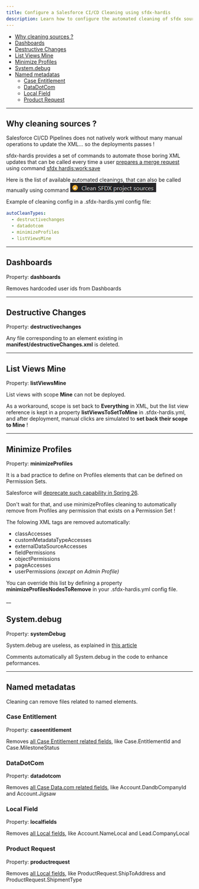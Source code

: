 ```yaml
---
title: Configure a Salesforce CI/CD Cleaning using sfdx-hardis
description: Learn how to configure the automated cleaning of sfdx sources before creating a Merge Request
---
```

<!-- markdownlint-disable MD013 -->

- [Why cleaning sources ?](#why-cleaning-sources-)
- [Dashboards](#dashboards)
- [Destructive Changes](#destructive-changes)
- [List Views Mine](#list-views-mine)
- [Minimize Profiles](#minimize-profiles)
- [System.debug](#systemdebug)
- [Named metadatas](#named-metadatas)
  - [Case Entitlement](#case-entitlement)
  - [DataDotCom](#datadotcom)
  - [Local Field](#local-field)
  - [Product Request](#product-request)

___

## Why cleaning sources ?

Salesforce CI/CD Pipelines does not natively work without many manual operations to update the XML... so the deployments passes !

sfdx-hardis provides a set of commands to automate those boring XML updates that can be called every time a user [prepares a merge request](salesforce-ci-cd-publish-task.md#prepare-merge-request) using command [sfdx hardis:work:save](https://hardisgroupcom.github.io/sfdx-hardis/hardis/work/save/)

Here is the list of available automated cleanings, that can also be called manually using command ![](assets/images/btn-clean-sources.jpg)

Example of cleaning config in a .sfdx-hardis.yml config file:

```yaml
autoCleanTypes:
  - destructivechanges
  - datadotcom
  - minimizeProfiles
  - listViewsMine
```
___

## Dashboards

Property: **dashboards**

Removes hardcoded user ids from Dashboards

___

## Destructive Changes

Property: **destructivechanges**

Any file corresponding to an element existing in **manifest/destructiveChanges.xml** is deleted.

___

## List Views Mine

Property: **listViewsMine**

List views with scope **Mine** can not be deployed.

As a workaround, scope is set back to **Everything** in XML, but the list view reference is kept in a property **listViewsToSetToMine** in .sfdx-hardis.yml, and after deployment, manual clicks are simulated to **set back their scope to Mine** !

___

## Minimize Profiles

Property: **minimizeProfiles**

It is a bad practice to define on Profiles elements that can be defined on Permission Sets.

Salesforce will [deprecate such capability in Spring 26](https://admin.salesforce.com/blog/2023/permissions-updates-learn-moar-spring-23).

Don't wait for that, and use minimizeProfiles cleaning to automatically remove from Profiles any permission that exists on a Permission Set !

The folowing XML tags are removed automatically:

- classAccesses
- customMetadataTypeAccesses
- externalDataSourceAccesses
- fieldPermissions
- objectPermissions
- pageAccesses
- userPermissions _(except on Admin Profile)_

You can override this list by defining a property **minimizeProfilesNodesToRemove** in your .sfdx-hardis.yml config file.

__

## System.debug

Property: **systemDebug**

System.debug are useless, as explained in [this article](https://medium.com/@michael.bobard/get-rid-of-your-system-debug-with-2-clicks-to-improve-your-performance-80febae76755)

Comments automatically all System.debug in the code to enhance peformances.

___

## Named metadatas

Cleaning can remove files related to named elements.

### Case Entitlement

Property: **caseentitlement**

Removes [all Case Entitlement related fields](https://github.com/hardisgroupcom/sfdx-hardis/blob/main/defaults/clean/caseentitlement.json), like Case.EntitlementId and Case.MilestoneStatus

### DataDotCom

Property: **datadotcom**

Removes [all Case Data.com related fields](https://github.com/hardisgroupcom/sfdx-hardis/blob/main/defaults/clean/datadotcom.json), like Account.DandbCompanyId and Account.Jigsaw

### Local Field

Property: **localfields**

Removes [all Local fields](https://github.com/hardisgroupcom/sfdx-hardis/blob/main/defaults/clean/localfields.json), like Account.NameLocal and Lead.CompanyLocal

### Product Request

Property: **productrequest**

Removes [all Local fields](https://github.com/hardisgroupcom/sfdx-hardis/blob/main/defaults/clean/localfields.json), like ProductRequest.ShipToAddress and ProductRequest.ShipmentType
